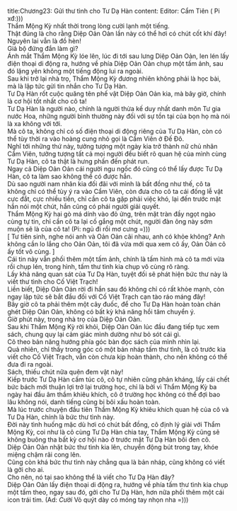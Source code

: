 title:Chương23: Gửi thư tình cho Tư Dạ Hàn
content:
Editor: Cẩm Tiên ( Pi xđ:)))<br>Thẩm Mộng Kỳ nhất thời trong lòng cười lạnh một tiếng.<br>Thật đúng là cho rằng Diệp Oản Oản lần này có thể hơi có chút cốt khí đây!<br>Nguyên lai vẫn là đồ hèn!<br>Giả bộ đứng đắn làm gì?<br>Ánh mắt Thẩm Mộng Kỳ lóe lên, lúc đi tới sau lưng Diệp Oản Oản, len lén lấy điện thoại di động ra, hướng về phía Diệp Oản Oản chụp một tấm ảnh, sau đó lặng yên không một tiếng động lui ra ngoài.<br>Sau khi trở lại nhà trọ, Thẩm Mộng Kỳ đương nhiên không phải là học bài, mà là lập tức gửi tin nhắn cho Tư Dạ Hàn.<br>Tư Dạ Hàn rốt cuộc quăng tên phế vật Diệp Oản Oản kia, mà bây giờ, chính là cơ hội tốt nhất cho cô ta!<br>Tư Dạ Hàn là người nào, chính là người thừa kế duy nhất danh môn Tư gia nước Hoa, những người bình thường này đối với sự tồn tại của bọn họ mà nói là xa không với tới.<br>Mà cô ta, không chỉ có số điện thoại di động riêng của Tư Dạ Hàn, còn có thể tùy thời ra vào hoàng cung nhỏ gọi là Cẩm Viên ở Đế Đô.<br>Nghĩ tới những thứ này, tưởng tượng một ngày kia trở thành nữ chủ nhân Cẩm Viên, tưởng tượng tất cả mọi người đều biết rõ quan hệ của mình cùng Tư Dạ Hàn, cô ta thật là hưng phấn đến phát run.<br>Ngay cả Diệp Oản Oản cái người ngu ngốc đó cũng có thể lấy được Tư Dạ Hàn, cô ta làm sao không thể có được hắn.<br>Dù sao người nam nhân kia đối đãi với mình là bất đồng như thế, cô ta không chỉ có thể tùy ý ra vào Cẩm Viên, còn đưa cho cô ta cái đống lễ vật cực đắt, cực nhiều tiền, chỉ cần cô ta gặp phải việc khó, lại đến trước mặt hắn nói một chút, hắn cũng có phái người giải quyết.<br>Thẩm Mộng Kỳ hai gò má dính vào đỏ ửng, trên mặt tràn đầy ngọt ngào cùng tự tin, chỉ cần cô ta lại cố gắng một chút, người đàn ông này sớm muộn sẽ là của cô ta! (Pi: ngủ đi rồi mơ cưng =)))<br>[ Tư tiên sinh, nghe nói anh và Oản Oản cãi nhau, anh có khỏe không? Anh không cần lo lắng cho Oản Oản, tôi đã vừa mới qua xem cô ấy, Oản Oản cô ấy tốt vô cùng. ]<br>Cái tin này vẫn phối thêm một tấm ảnh, chính là tấm hình mà cô ta mới vừa rồi chụp lén, trong hình, tấm thư tình kia chụp vô cùng rõ ràng.<br>Lấy khả năng quan sát của Tư Dạ Hàn, tuyệt đối sẽ phát hiện bức thư này là viết thư tình cho Cố Việt Trạch!<br>Liền biết, Diệp Oản Oản rời đi hắn sau đó không chỉ có rất khỏe mạnh, còn ngay lập tức sẽ bắt đầu đối với Cố Việt Trạch cạn tào ráo máng đây!<br>Bây giờ cô ta phải thêm một cây đuốc, để cho Tư Dạ Hàn hoàn toàn chán ghét Diệp Oản Oản, không có bất kỳ khả năng hồi tâm chuyển ý.<br>Giờ phút này, trong nhà trọ của Diệp Oản Oản.<br>Sau khi Thẩm Mộng Kỳ rời khỏi, Diệp Oản Oản lúc đầu đang tiếp tục xem sách, chung quy lại cảm giác mình dường như bỏ sót cái gì.<br>Cô theo bản năng hướng phía góc bàn đọc sách của mình nhìn lại.<br>Quả nhiên, chỉ thấy trong góc có một bản nháp tấm thư tình, là cô trước kia viết cho Cố Việt Trạch, vẫn còn chưa kịp hoàn thành, cho nên không có thể đưa đi ra ngoài.<br>Sách, thiếu chút nữa quên đem vật này!<br>Kiếp trước Tư Dạ Hàn cấm túc cô, cô tự nhiên cũng phản kháng, lấy cái chết bức bách mới thuận lợi trở lại trường học, chỉ là bởi vì Thẩm Mộng Kỳ ba ngày hai đầu âm thầm khiêu khích, cô ở trường học không có thể đợi bao lâu không nói, danh tiếng cũng bị bôi xấu hoàn toàn.<br>Mà lúc trước chuyện đầu tiên Thẩm Mộng Kỳ khiêu khích quan hệ của cô và Tư Dạ Hàn, chính là bức thư tình này.<br>Đời này tình huống mặc dù hơi có chút bất đồng, cô định lý giải với Thẩm Mộng Kỳ, coi như là cô cùng Tư Dạ Hàn chia tay, Thẩm Mộng Kỳ cũng sẽ không buông tha bất kỳ cơ hội nào ở trước mặt Tư Dạ Hàn bôi đen cô.<br>Diệp Oản Oản nhặt bức thư tình kia lên, chuyển động bút trong tay, khóe miệng chậm rãi cong lên.<br>Cũng còn khá bức thư tình này chẳng qua là bản nháp, cũng không có viết là gởi cho ai.<br>Cho nên, nó tại sao không thể là viết cho Tư Dạ Hàn đây?<br>Diệp Oản Oản lấy điện thoại di động ra, hướng về phía tấm thư tình kia chụp một tấm theo, ngay sau đó, gởi cho Tư Dạ Hàn, hơn nữa phối thêm một cái icon trái tim. (Ad: *Cười* Vỏ quýt dày có móng tay nhọn nha =)))